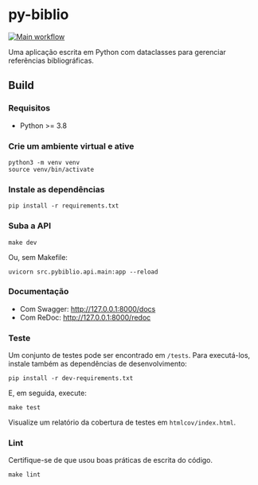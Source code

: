 # py-biblio

[![Main workflow](https://github.com/paulovitorweb/py-biblio/workflows/Main%20workflow/badge.svg)](https://github.com/paulovitorweb/py-biblio/actions/workflows/main.yml)

Uma aplicação escrita em Python com dataclasses para gerenciar referências bibliográficas.

## Build

### Requisitos

- Python >= 3.8

### Crie um ambiente virtual e ative

```
python3 -m venv venv
source venv/bin/activate
```

### Instale as dependências

```
pip install -r requirements.txt
```

### Suba a API

```
make dev
```

Ou, sem Makefile:

```
uvicorn src.pybiblio.api.main:app --reload
```

### Documentação

- Com Swagger: http://127.0.0.1:8000/docs
- Com ReDoc: http://127.0.0.1:8000/redoc

### Teste

Um conjunto de testes pode ser encontrado em `/tests`. Para executá-los, instale também as dependências de desenvolvimento:

```
pip install -r dev-requirements.txt
```

E, em seguida, execute:

```
make test
```

Visualize um relatório da cobertura de testes em `htmlcov/index.html`.

### Lint

Certifique-se de que usou boas práticas de escrita do código.

```
make lint
```
